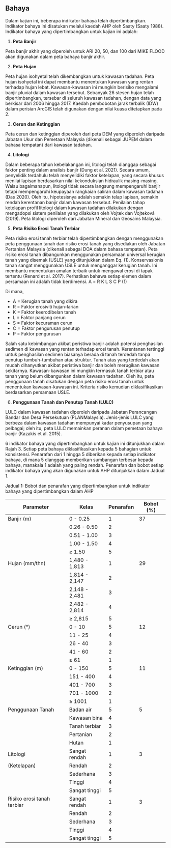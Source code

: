 ## Bahaya

Dalam kajian ini, beberapa indikator bahaya telah dipertimbangkan. Indikator bahaya ini disatukan melalui kaedah AHP oleh Saaty (Saaty 1988). Indikator bahaya yang dipertimbangkan untuk kajian ini adalah:

1. **Peta Banjir**

Peta banjir akhir yang diperoleh untuk ARI 20, 50, dan 100 dari MIKE FLOOD akan digunakan dalam peta bahaya banjir akhir.

2. **Peta Hujan**

Peta hujan isohyetal telah dikembangkan untuk kawasan tadahan. Peta hujan isohyetal ini dapat membantu menentukan kawasan yang rentan terhadap hujan lebat. Kawasan-kawasan ini mungkin berisiko mengalami banjir pluvial dalam kawasan tersebut. Sebanyak 26 stesen hujan telah dipertimbangkan, tersebar di seluruh kawasan tadahan, dengan data yang berkisar dari 2006 hingga 2017. Kaedah pembobotan jarak terbalik (IDW) dalam perisian ArcGIS telah digunakan dengan nilai kuasa ditetapkan pada 2.

3. **Cerun dan Ketinggian**

Peta cerun dan ketinggian diperoleh dari peta DEM yang diperoleh daripada Jabatan Ukur dan Pemetaan Malaysia (dikenali sebagai JUPEM dalam bahasa tempatan) dari kawasan tadahan.

4. **Litologi**

Dalam beberapa tahun kebelakangan ini, litologi telah dianggap sebagai faktor penting dalam analisis banjir (Dung et al. 2021). Secara umum, penyelidik terdahulu telah menyelidiki faktor ketelapan, yang secara khusus menilai lapisan berdasarkan nilai kekonduksian hidraulik masing-masing. Walau bagaimanapun, litologi tidak secara langsung mempengaruhi banjir tetapi mempengaruhi keupayaan rangkaian saliran dalam kawasan tadahan (Das 2020). Oleh itu, hipotesisnya adalah semakin telap lapisan, semakin rendah kerentanan banjir dalam kawasan tersebut. Penilaian tahap ketelapan profil litologi dalam kawasan tadahan dilakukan dengan mengadopsi sistem penilaian yang dilakukan oleh Vojtek dan Vojteková (2019). Peta litologi diperoleh dari Jabatan Mineral dan Geosains Malaysia.

5. **Peta Risiko Erosi Tanah Terbiar**

Peta risiko erosi tanah terbiar telah dipertimbangkan dengan menggunakan peta penggunaan tanah dan risiko erosi tanah yang disediakan oleh Jabatan Pertanian Malaysia (dikenali sebagai DOA dalam bahasa tempatan). Peta risiko erosi tanah dibangunkan menggunakan persamaan universal kerugian tanah yang disemak (USLE) yang ditunjukkan dalam Eq. (1). Konservasionis tanah sangat menggunakan USLE untuk menganggar kerugian tanah. Ini membantu menentukan amalan terbaik untuk mengawal erosi di tapak tertentu (Renard et al. 2017). Perhatikan bahawa setiap elemen dalam persamaan ini adalah tidak berdimensi.
A = R K L S C P
(1)

Di mana,

- A = Kerugian tanah yang dikira
- R = Faktor erosiviti hujan-larian
- K = Faktor keerodibelan tanah
- L = Faktor panjang cerun
- S = Faktor kecuraman cerun
- C = Faktor pengurusan penutup
- P = Faktor pengurusan

Salah satu kebimbangan akibat peristiwa banjir adalah potensi penghasilan sedimen di kawasan yang rentan terhadap erosi tanah. Kerentanan tertinggi untuk penghasilan sedimen biasanya berada di tanah terdedah tanpa penutup tumbuh-tumbuhan atau struktur. Tanah atas yang terdedah akan mudah dihanyutkan akibat peristiwa banjir dan boleh merugikan kawasan sekitarnya. Kawasan-kawasan ini mungkin termasuk tanah terbiar atau tanah yang belum dibangunkan dalam kawasan tadahan. Oleh itu, peta penggunaan tanah disatukan dengan peta risiko erosi tanah untuk menentukan kawasan-kawasan ini. Kriteria risiko kemudian diklasifikasikan berdasarkan persamaan USLE.

6. **Penggunaan Tanah dan Penutup Tanah (LULC)**

LULC dalam kawasan tadahan diperoleh daripada Jabatan Perancangan Bandar dan Desa Persekutuan (PLANMalaysia). Jenis-jenis LULC yang berbeza dalam kawasan tadahan mempunyai kadar penyusupan yang pelbagai; oleh itu, peta LULC memainkan peranan dalam pemetaan bahaya banjir (Kazakis et al. 2015).

6 indikator bahaya yang dipertimbangkan untuk kajian ini ditunjukkan dalam Rajah 3. Setiap peta bahaya diklasifikasikan kepada 5 bahagian untuk konsistensi. Penarafan dari 1 hingga 5 diberikan kepada setiap indikator bahaya, di mana 5 dianggap memberikan sumbangan terbesar kepada bahaya, manakala 1 adalah yang paling rendah. Penarafan dan bobot setiap indikator bahaya yang akan digunakan untuk AHP ditunjukkan dalam Jadual 1.

Jadual 1: Bobot dan penarafan yang dipertimbangkan untuk indikator bahaya yang dipertimbangkan dalam AHP

| Parameter                  | Kelas         | Penarafan | Bobot (%) |
| -------------------------- | ------------- | --------- | --------- |
| Banjir (m)                 | 0 - 0.25      | 1         | 37        |
|                            | 0.26 - 0.50   | 2         |           |
|                            | 0.51 - 1.00   | 3         |           |
|                            | 1.00 - 1.50   | 4         |           |
|                            | ≥ 1.50        | 5         |           |
| Hujan (mm/thn)             | 1,480 - 1,813 | 1         | 29        |
|                            | 1,814 - 2,147 | 2         |           |
|                            | 2,148 - 2,481 | 3         |           |
|                            | 2,482 - 2,814 | 4         |           |
|                            | ≥ 2,815       | 5         |           |
| Cerun (°)                  | 0 - 10        | 5         | 12        |
|                            | 11 - 25       | 4         |           |
|                            | 26 - 40       | 3         |           |
|                            | 41 - 60       | 2         |           |
|                            | ≥ 61          | 1         |           |
| Ketinggian (m)             | 0 - 150       | 5         | 11        |
|                            | 151 - 400     | 4         |           |
|                            | 401 - 700     | 3         |           |
|                            | 701 - 1000    | 2         |           |
|                            | ≥ 1001        | 1         |           |
| Penggunaan Tanah           | Badan air     | 5         | 5         |
|                            | Kawasan bina  | 4         |           |
|                            | Tanah terbiar | 3         |           |
|                            | Pertanian     | 2         |           |
|                            | Hutan         | 1         |           |
| Litologi                   | Sangat rendah | 1         | 3         |
| (Ketelapan)                | Rendah        | 2         |           |
|                            | Sederhana     | 3         |           |
|                            | Tinggi        | 4         |           |
|                            | Sangat tinggi | 5         |           |
| Risiko erosi tanah terbiar | Sangat rendah | 1         | 3         |
|                            | Rendah        | 2         |           |
|                            | Sederhana     | 3         |           |
|                            | Tinggi        | 4         |           |
|                            | Sangat tinggi | 5         |           |
